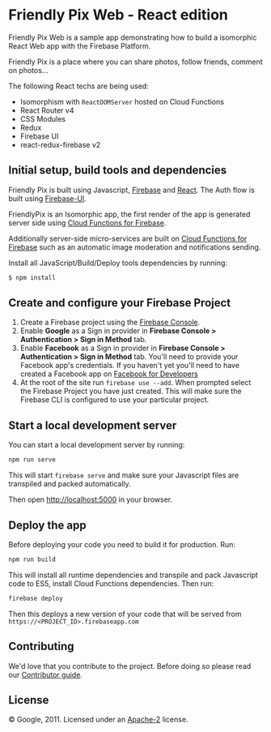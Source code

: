 # Friendly Pix Web - React edition

Friendly Pix Web is a sample app demonstrating how to build a isomorphic React Web app with the Firebase Platform.

Friendly Pix is a place where you can share photos, follow friends, comment on photos...

The following React techs are being used:
 - Isomorphism with `ReactDOMServer` hosted on Cloud Functions
 - React Router v4
 - CSS Modules
 - Redux
 - Firebase UI
 - react-redux-firebase v2


## Initial setup, build tools and dependencies

Friendly Pix is built using Javascript, [Firebase](https://firebase.google.com/docs/web/setup) and [React](https://facebook.github.io/react/). The Auth flow is built using [Firebase-UI](https://github.com/firebase/firebaseui-web).

FriendlyPix is an Isomorphic app, the first render of the app is generated server side using [Cloud Functions for Firebase](https://firebase.google.com/docs/functions).

Additionally server-side micro-services are built on [Cloud Functions for Firebase](https://firebase.google.com/docs/functions) such as an automatic image moderation and notifications sending.

Install all JavaScript/Build/Deploy tools dependencies by running:

```bash
$ npm install
```


## Create and configure your Firebase Project

1. Create a Firebase project using the [Firebase Console](https://firebase.google.com/console).
2. Enable **Google** as a Sign in provider in **Firebase Console > Authentication > Sign in Method** tab.
3. Enable **Facebook** as a Sign in provider in **Firebase Console > Authentication > Sign in Method** tab. You'll need to provide your Facebook app's credentials. If you haven't yet you'll need to have created a Facebook app on [Facebook for Developers](https://developers.facebook.com)
4. At the root of the site run `firebase use --add`. When prompted select the Firebase Project you have just created. This will make sure the Firebase CLI is configured to use your particular project.


## Start a local development server

You can start a local development server by running:

```bash
npm run serve
```

This will start `firebase serve` and make sure your Javascript files are transpiled and packed automatically.

Then open [http://localhost:5000](http://localhost:5000) in your browser.


## Deploy the app

Before deploying your code you need to build it for production. Run:

```bash
npm run build
```

This will install all runtime dependencies and transpile and pack Javascript code to ES5, install Cloud Functions dependencies.
Then run:

```bash
firebase deploy
```

Then this deploys a new version of your code that will be served from `https://<PROJECT_ID>.firebaseapp.com`


## Contributing

We'd love that you contribute to the project. Before doing so please read our [Contributor guide](CONTRIBUTING.md).


## License

© Google, 2011. Licensed under an [Apache-2](LICENSE) license.
